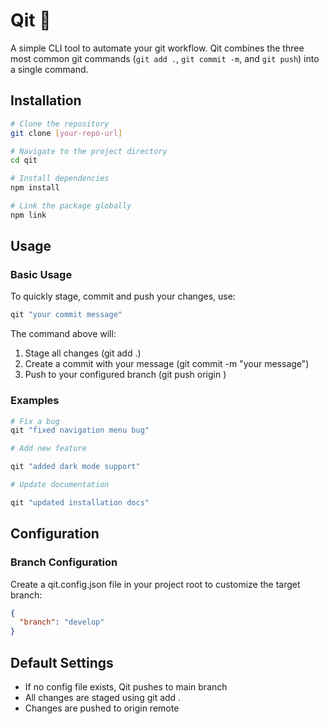 # Qit 🚀

A simple CLI tool to automate your git workflow. Qit combines the three most common git commands (`git add .`, `git commit -m`, and `git push`) into a single command.

## Installation

```bash
# Clone the repository
git clone [your-repo-url]

# Navigate to the project directory
cd qit

# Install dependencies
npm install

# Link the package globally
npm link
```

## Usage

### Basic Usage

To quickly stage, commit and push your changes, use:

```bash
qit "your commit message"
```

The command above will:

1.  Stage all changes (git add .)
2.  Create a commit with your message (git commit -m "your message")
3.  Push to your configured branch (git push origin )

### Examples

```bash
# Fix a bug
qit "fixed navigation menu bug"

# Add new feature

qit "added dark mode support"

# Update documentation

qit "updated installation docs"
```

## Configuration

### Branch Configuration

Create a qit.config.json file in your project root to customize the target branch:

```json
{
  "branch": "develop"
}
```

## Default Settings

- If no config file exists, Qit pushes to main branch
- All changes are staged using git add .
- Changes are pushed to origin remote
